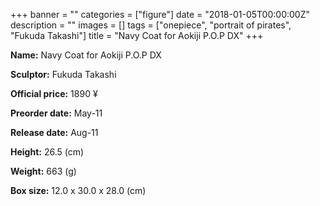 +++
banner = ""
categories = ["figure"]
date = "2018-01-05T00:00:00Z"
description = ""
images = []
tags = ["onepiece", "portrait of pirates", "Fukuda Takashi"]
title = "Navy Coat for Aokiji P.O.P DX"
+++

**Name:** Navy Coat for Aokiji P.O.P DX

**Sculptor:** Fukuda Takashi

**Official price:** 1890 ¥

**Preorder date:** May-11

**Release date:** Aug-11

**Height:** 26.5 (cm)

**Weight:** 663 (g)

**Box size:** 12.0 x 30.0 x 28.0 (cm)
